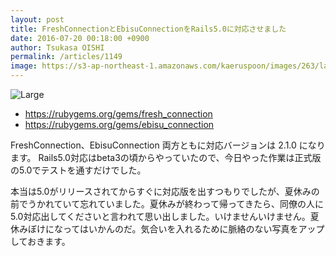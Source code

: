 ```yaml
---
layout: post
title: FreshConnectionとEbisuConnectionをRails5.0に対応させました
date: 2016-07-20 00:18:00 +0900
author: Tsukasa OISHI
permalink: /articles/1149
image: https://s3-ap-northeast-1.amazonaws.com/kaeruspoon/images/263/large.JPG?1468941523
---
```


![Large](https://s3-ap-northeast-1.amazonaws.com/kaeruspoon/images/263/large.JPG?1468941523)

- https://rubygems.org/gems/fresh_connection
- https://rubygems.org/gems/ebisu_connection

FreshConnection、EbisuConnection 両方ともに対応バージョンは 2.1.0 になります。
Rails5.0対応はbeta3の頃からやっていたので、今日やった作業は正式版の5.0でテストを通すだけでした。

本当は5.0がリリースされてからすぐに対応版を出すつもりでしたが、夏休みの前でうかれていて忘れていました。夏休みが終わって帰ってきたら、同僚の人に5.0対応出してくださいと言われて思い出しました。いけませんいけません。夏休みぼけになってはいかんのだ。気合いを入れるために脈絡のない写真をアップしておきます。
